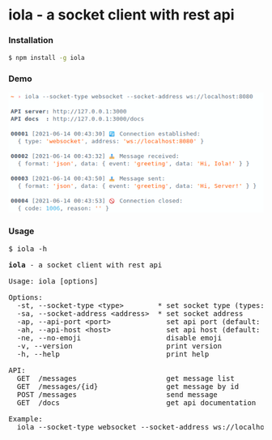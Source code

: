 # iola - a socket client with rest api

### Installation
```bash
$ npm install -g iola
```

### Demo
![demo](./demo/demo.png)

### Usage

<pre>
$ iola -h

<b>iola</b> - a socket client with rest api

Usage: iola [options]

Options:
  -st, --socket-type &lt;type>        * set socket type (types: "websocket")
  -sa, --socket-address &lt;address>  * set socket address
  -ap, --api-port &lt;port>             set api port (default: "3000")
  -ah, --api-host &lt;host>             set api host (default: "localhost")
  -ne, --no-emoji                    disable emoji
  -v, --version                      print version
  -h, --help                         print help

API:
  GET  /messages                     get message list
  GET  /messages/{id}                get message by id
  POST /messages                     send message 
  GET  /docs                         get api documentation

Example:
  iola --socket-type websocket --socket-address ws://localhost:8080

</pre>
